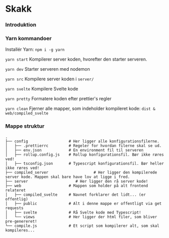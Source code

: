 Skakk
============================

### Introduktion



### Yarn kommandoer

Installér Yarn: `npm i -g yarn`

`yarn start` Kompilerer server koden, hvorefter den starter serveren.

`yarn dev` Starter serveren med nodemon

`yarn src` Kompilere server koden i `server/`

`yarn svelte` Kompilere Svelte kode

`yarn pretty` Formatere koden efter prettier's regler

`yarn clean` Fjerner alle mapper, som indeholder kompileret kode: `dist & web/compiled_svelte`



### Mappe struktur

    .
    ├── config                  # Her ligger alle konfigurationsfilerne.
    │   ├── .prettierrc         # Regeler for hvordan filerne skal se ud.
    │   ├── env.json            # En environment fil til serveren
    │   ├── rollup.config.js    # Rollup konfigurationsfil. Bør ikke røres ved!
    │   ├── tsconfig.json       # Typescript konfigurationsfil. Bør heller ikke røres ved!
    ├── compiled_server                    # Her ligger den kompilerede server kode. Mappen skal bare have lov at ligge i fred.
    ├── server                     # Her ligger den rå server kode!
    ├── web                     # Mappen som holder på alt frontend relateret
    │   ├── compiled_svelte     # Navnet forklarer det lidt... (er offentlig)
    │   ├── public              # Alt i denne mappe er offentligt via get requests
    │   ├── svelte              # Rå Svelte kode med Typescript!
    │   └── views               # Her ligger der html filer, som bliver pre-genereret!
    └── compile.js              # Et script som kompilerer alt, som skal kompileres...

